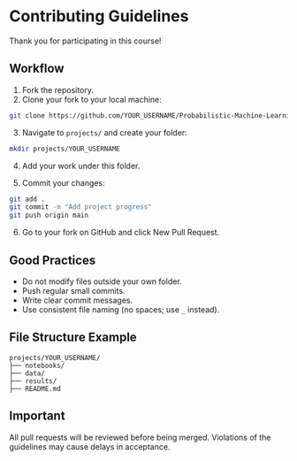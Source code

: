 
# Contributing Guidelines

Thank you for participating in this course!

## Workflow

1. Fork the repository.
2. Clone your fork to your local machine:

```bash
git clone https://github.com/YOUR_USERNAME/Probabilistic-Machine-Learning_PROJECTS-lecture.git
```

3. Navigate to `projects/` and create your folder:

```bash
mkdir projects/YOUR_USERNAME
```

4. Add your work under this folder.

5. Commit your changes:

```bash
git add .
git commit -m "Add project progress"
git push origin main
```

6. Go to your fork on GitHub and click New Pull Request.

## Good Practices

- Do not modify files outside your own folder.
- Push regular small commits.
- Write clear commit messages.
- Use consistent file naming (no spaces; use `_` instead).

## File Structure Example

```
projects/YOUR_USERNAME/
├── notebooks/
├── data/
├── results/
├── README.md
```

## Important

All pull requests will be reviewed before being merged. Violations of the guidelines may cause delays in acceptance.
